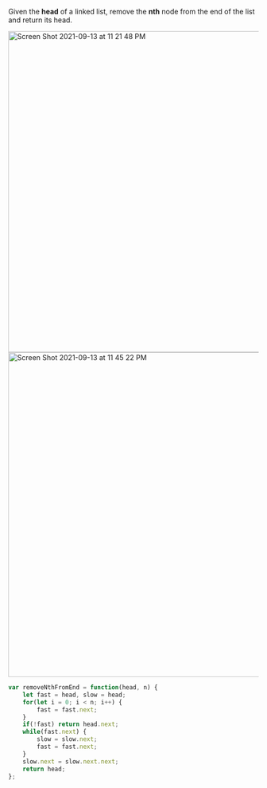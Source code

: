 Given the **head** of a linked list, remove the **nth** node from the end of the list and return its head.

<img width="645" alt="Screen Shot 2021-09-13 at 11 21 48 PM" src="https://user-images.githubusercontent.com/37787994/133205527-e328aaf4-6fa8-4599-bf45-ed8a4c8035ef.png">

<img width="652" alt="Screen Shot 2021-09-13 at 11 45 22 PM" src="https://user-images.githubusercontent.com/37787994/133208553-6c8007e5-f8b6-49e4-a9fc-24f8c0332cd7.png">


```Javascript
var removeNthFromEnd = function(head, n) {
    let fast = head, slow = head;
    for(let i = 0; i < n; i++) {
        fast = fast.next;
    }
    if(!fast) return head.next;
    while(fast.next) {
        slow = slow.next;
        fast = fast.next;
    }
    slow.next = slow.next.next;
    return head;
};
```
